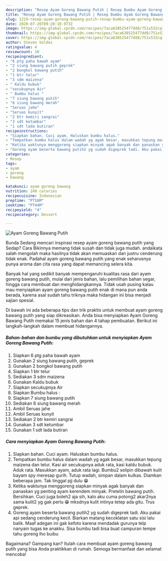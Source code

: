 ```yaml
---
description: "Resep Ayam Goreng Bawang Putih | Resep Bumbu Ayam Goreng Bawang Putih Yang Enak Dan Mudah"
title: "Resep Ayam Goreng Bawang Putih | Resep Bumbu Ayam Goreng Bawang Putih Yang Enak Dan Mudah"
slug: 1219-resep-ayam-goreng-bawang-putih-resep-bumbu-ayam-goreng-bawang-putih-yang-enak-dan-mudah
date: 2020-07-26T09:20:10.973Z
image: https://img-global.cpcdn.com/recipes/7aca638525477dd8/751x532cq70/ayam-goreng-bawang-putih-foto-resep-utama.jpg
thumbnail: https://img-global.cpcdn.com/recipes/7aca638525477dd8/751x532cq70/ayam-goreng-bawang-putih-foto-resep-utama.jpg
cover: https://img-global.cpcdn.com/recipes/7aca638525477dd8/751x532cq70/ayam-goreng-bawang-putih-foto-resep-utama.jpg
author: Steven Valdez
ratingvalue: 4
reviewcount: 10
recipeingredient:
- "6 ptg paha bawah ayam"
- "2 siung bawang putih geprek"
- "2 bongkol bawang putih"
- "1 btr telur"
- "3 sdm maizena"
- " Kaldu bubuk"
- "secukupnya Air"
- " Bumbu halus "
- "7 siung bawang putih"
- "6 siung bawang merah"
- "Seruas jahe"
- "Seruas kunyit"
- "2 btr kemiri sangrai"
- "3 sdt ketumbar"
- "1 sdt lada butiran"
recipeinstructions:
- "Siapkan bahan. Cuci ayam. Haluskan bumbu halus."
- "Tempatkan bumbu halus dalam wadah yg agak besar, masukkan tepung maizena dan telur. Kasi air secukupnya aduk rata, kasi kaldu bubuk. Aduk rata. Masukkan ayam, aduk rata lagi. Bumbu2 selipin dibawah kulit bayam spy meresap gurih. Tutup wadah, simpan dalam kulkas. Diamkan beberapa jam. Tak tinggal pjj dulu 😁"
- "Ketika waktunya menggoreng siapkan minyak agak banyak dan panaskan yg penting ayam kerendem minyak. Pretelin bawang putih. Bersihkan. Cuci juga boleh2 aja sih, kalo aku cuma potong2 akar2nya sama kulit2 yg gak perlu 😁 mksdnya kulit intinya tetep ada gitu. Trus geprek."
- "Goreng ayam beserta bawang putih2 yg sudah digeprek tadi. Aku pakai api sedang cenderung kecil. Biarkan matang kecoklatan satu sisi lalu balik. Maaf adegan ini gak kefoto karena mendadak gurunya telp nanyain tugas ke anakku. Sisa bumbu tadi bisa buat campuran tempe tahu goreng lho buibu"
categories:
- Resep
tags:
- ayam
- goreng
- bawang

katakunci: ayam goreng bawang 
nutrition: 249 calories
recipecuisine: Indonesian
preptime: "PT16M"
cooktime: "PT44M"
recipeyield: "4"
recipecategory: Dessert

---
```



![Ayam Goreng Bawang Putih](https://img-global.cpcdn.com/recipes/7aca638525477dd8/751x532cq70/ayam-goreng-bawang-putih-foto-resep-utama.jpg)

Bunda Sedang mencari inspirasi resep ayam goreng bawang putih yang Sedap? Cara Bikinnya memang tidak susah dan tidak juga mudah. andaikata salah mengolah maka hasilnya tidak akan memuaskan dan justru cenderung tidak enak. Padahal ayam goreng bawang putih yang enak seharusnya punya aroma dan cita rasa yang dapat memancing selera kita.

Banyak hal yang sedikit banyak mempengaruhi kualitas rasa dari ayam goreng bawang putih, mulai dari jenis bahan, lalu pemilihan bahan segar, hingga cara membuat dan menghidangkannya. Tidak usah pusing kalau mau menyiapkan ayam goreng bawang putih enak di mana pun anda berada, karena asal sudah tahu triknya maka hidangan ini bisa menjadi sajian spesial.




Di bawah ini ada beberapa tips dan trik praktis untuk membuat ayam goreng bawang putih yang siap dikreasikan. Anda bisa menyiapkan Ayam Goreng Bawang Putih memakai 15 jenis bahan dan 4 tahap pembuatan. Berikut ini langkah-langkah dalam membuat hidangannya.

<!--inarticleads1-->

##### Bahan-bahan dan bumbu yang dibutuhkan untuk menyiapkan Ayam Goreng Bawang Putih:

1. Siapkan 6 ptg paha bawah ayam
1. Gunakan 2 siung bawang putih, geprek
1. Gunakan 2 bongkol bawang putih
1. Siapkan 1 btr telur
1. Sediakan 3 sdm maizena
1. Gunakan  Kaldu bubuk
1. Siapkan secukupnya Air
1. Siapkan  Bumbu halus :
1. Siapkan 7 siung bawang putih
1. Sediakan 6 siung bawang merah
1. Ambil Seruas jahe
1. Ambil Seruas kunyit
1. Sediakan 2 btr kemiri sangrai
1. Gunakan 3 sdt ketumbar
1. Gunakan 1 sdt lada butiran




<!--inarticleads2-->

##### Cara menyiapkan Ayam Goreng Bawang Putih:

1. Siapkan bahan. Cuci ayam. Haluskan bumbu halus.
1. Tempatkan bumbu halus dalam wadah yg agak besar, masukkan tepung maizena dan telur. Kasi air secukupnya aduk rata, kasi kaldu bubuk. Aduk rata. Masukkan ayam, aduk rata lagi. Bumbu2 selipin dibawah kulit bayam spy meresap gurih. Tutup wadah, simpan dalam kulkas. Diamkan beberapa jam. Tak tinggal pjj dulu 😁
1. Ketika waktunya menggoreng siapkan minyak agak banyak dan panaskan yg penting ayam kerendem minyak. Pretelin bawang putih. Bersihkan. Cuci juga boleh2 aja sih, kalo aku cuma potong2 akar2nya sama kulit2 yg gak perlu 😁 mksdnya kulit intinya tetep ada gitu. Trus geprek.
1. Goreng ayam beserta bawang putih2 yg sudah digeprek tadi. Aku pakai api sedang cenderung kecil. Biarkan matang kecoklatan satu sisi lalu balik. Maaf adegan ini gak kefoto karena mendadak gurunya telp nanyain tugas ke anakku. Sisa bumbu tadi bisa buat campuran tempe tahu goreng lho buibu




Bagaimana? Gampang kan? Itulah cara membuat ayam goreng bawang putih yang bisa Anda praktikkan di rumah. Semoga bermanfaat dan selamat mencoba!
